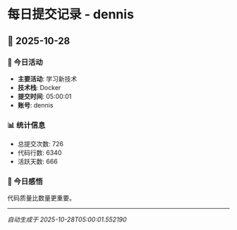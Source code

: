 # 每日提交记录 - dennis

## 📅 2025-10-28

### 🎯 今日活动
- **主要活动**: 学习新技术
- **技术栈**: Docker
- **提交时间**: 05:00:01
- **账号**: dennis

### 📊 统计信息
- 总提交次数: 726
- 代码行数: 6340
- 活跃天数: 666

### 💭 今日感悟
代码质量比数量更重要。

---
*自动生成于 2025-10-28T05:00:01.552190*
